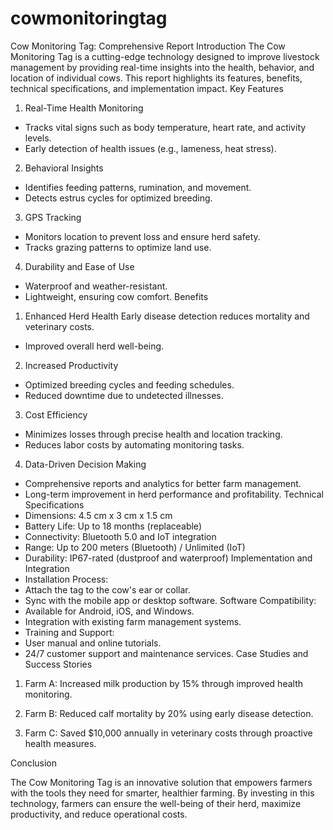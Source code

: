 # cowmonitoringtag


Cow Monitoring Tag: Comprehensive Report
Introduction
The Cow Monitoring Tag is a cutting-edge technology designed to improve livestock management
by providing real-time insights into the health, behavior, and location of individual cows. This report
highlights its features, benefits, technical specifications, and implementation impact.
Key Features

1. Real-Time Health Monitoring
 - Tracks vital signs such as body temperature, heart rate, and activity levels.
 - Early detection of health issues (e.g., lameness, heat stress).

2. Behavioral Insights
 - Identifies feeding patterns, rumination, and movement.
 - Detects estrus cycles for optimized breeding.

3. GPS Tracking
 - Monitors location to prevent loss and ensure herd safety.
 - Tracks grazing patterns to optimize land use.

4. Durability and Ease of Use
 - Waterproof and weather-resistant.
 - Lightweight, ensuring cow comfort.
Benefits
1. Enhanced Herd Health
Early disease detection reduces mortality and veterinary costs.
 - Improved overall herd well-being.

2. Increased Productivity
 - Optimized breeding cycles and feeding schedules.
 - Reduced downtime due to undetected illnesses.

3. Cost Efficiency
 - Minimizes losses through precise health and location tracking.
 - Reduces labor costs by automating monitoring tasks.


4. Data-Driven Decision Making
 - Comprehensive reports and analytics for better farm management.
 - Long-term improvement in herd performance and profitability.
Technical Specifications
- Dimensions: 4.5 cm x 3 cm x 1.5 cm
- Battery Life: Up to 18 months (replaceable)
- Connectivity: Bluetooth 5.0 and IoT integration
- Range: Up to 200 meters (Bluetooth) / Unlimited (IoT)
- Durability: IP67-rated (dustproof and waterproof)
Implementation and Integration
- Installation Process:
 - Attach the tag to the cow's ear or collar.
 - Sync with the mobile app or desktop software.
Software Compatibility:
 - Available for Android, iOS, and Windows.
 - Integration with existing farm management systems.
- Training and Support:
 - User manual and online tutorials.
 - 24/7 customer support and maintenance services.
Case Studies and Success Stories

1. Farm A: Increased milk production by 15% through improved health monitoring.

2. Farm B: Reduced calf mortality by 20% using early disease detection.

3. Farm C: Saved $10,000 annually in veterinary costs through proactive health measures.

Conclusion

The Cow Monitoring Tag is an innovative solution that empowers farmers with the tools they need
for smarter, healthier farming. By investing in this technology, farmers can ensure the well-being of
their herd, maximize productivity, and reduce operational costs.